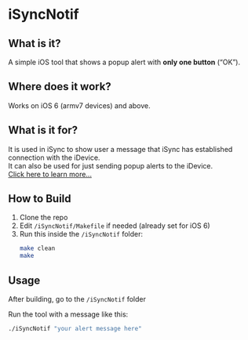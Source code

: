 # iSyncNotif

## What is it?
A simple iOS tool that shows a popup alert with **only one button** (“OK”).

## Where does it work? 
Works on iOS 6 (armv7 devices) and above.

## What is it for?
It is used in iSync to show user a message that iSync has established connection with the iDevice.  
It can also be used for just sending popup alerts to the iDevice.  
[Click here to learn more...](#usage)


## How to Build

1. Clone the repo  
2. Edit `/iSyncNotif/Makefile` if needed (already set for iOS 6)  
3. Run this inside the `/iSyncNotif` folder:  
   ```bash
   make clean
   make

## Usage

After building, go to the `/iSyncNotif` folder

Run the tool with a message like this:

```bash
./iSyncNotif "your alert message here"
